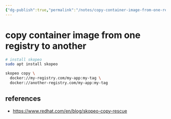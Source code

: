 ```yaml
---
{"dg-publish":true,"permalink":"/notes/copy-container-image-from-one-registry-to-another/"}
---
```


# copy container image from one registry to another

```sh
# install skopeo
sudo apt install skopeo

skopeo copy \
  docker://my-registry.com/my-app:my-tag \
  docker://another-registry.com/my-app:my-tag
```



## references

- <https://www.redhat.com/en/blog/skopeo-copy-rescue>


